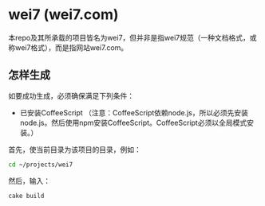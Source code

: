 wei7 (wei7.com)
====

本repo及其所承载的项目皆名为wei7，但并非是指wei7规范（一种文档格式，或称wei7格式），而是指网站wei7.com。

怎样生成
----

如要成功生成，必须确保满足下列条件：

- 已安装CoffeeScript （注意：CoffeeScript依赖node.js，所以必须先安装node.js。然后使用npm安装CoffeeScript。CoffeeScript必须以全局模式安装。）

首先，使当前目录为该项目的目录，例如：

```bash
cd ~/projects/wei7
```

然后，输入：

```bash
cake build
```
